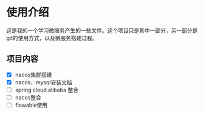 # 使用介绍

这是我的一个学习微服务产生的一些文件。这个项目只是其中一部分，另一部分是git的使用方式，以及微服务搭建过程。

## 项目内容



- [x] nacos集群搭建
- [x] nacos、mysql安装文档
- [ ] spring cloud alibaba 整合
- [ ] nacos整合
- [ ] flowable使用
